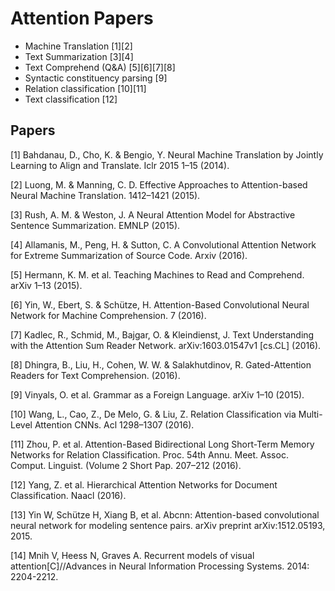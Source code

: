 # Attention Papers

* Machine Translation [1][2]
* Text Summarization [3][4]
* Text Comprehend (Q&A) [5][6][7][8]
* Syntactic constituency parsing [9]
* Relation classification [10][11]
* Text classification [12]

## Papers

[1] Bahdanau, D., Cho, K. & Bengio, Y. Neural Machine Translation by Jointly Learning to Align and Translate. Iclr 2015 1–15 (2014).

[2] Luong, M. & Manning, C. D. Effective Approaches to Attention-based Neural Machine Translation. 1412–1421 (2015).

[3] Rush, A. M. & Weston, J. A Neural Attention Model for Abstractive Sentence Summarization. EMNLP (2015).

[4] Allamanis, M., Peng, H. & Sutton, C. A Convolutional Attention Network for Extreme Summarization of Source Code. Arxiv (2016).

[5] Hermann, K. M. et al. Teaching Machines to Read and Comprehend. arXiv 1–13 (2015).

[6] Yin, W., Ebert, S. & Schütze, H. Attention-Based Convolutional Neural Network for Machine Comprehension. 7 (2016).

[7] Kadlec, R., Schmid, M., Bajgar, O. & Kleindienst, J. Text Understanding with the Attention Sum Reader Network. arXiv:1603.01547v1 [cs.CL] (2016).

[8] Dhingra, B., Liu, H., Cohen, W. W. & Salakhutdinov, R. Gated-Attention Readers for Text Comprehension. (2016).

[9] Vinyals, O. et al. Grammar as a Foreign Language. arXiv 1–10 (2015).

[10]    Wang, L., Cao, Z., De Melo, G. & Liu, Z. Relation Classification via Multi-Level Attention CNNs. Acl 1298–1307 (2016).

[11]    Zhou, P. et al. Attention-Based Bidirectional Long Short-Term Memory Networks for Relation Classification. Proc. 54th Annu. Meet. Assoc. Comput. Linguist. (Volume 2 Short Pap. 207–212 (2016).

[12]    Yang, Z. et al. Hierarchical Attention Networks for Document Classification. Naacl (2016).

[13] Yin W, Schütze H, Xiang B, et al. Abcnn: Attention-based convolutional neural network for modeling sentence pairs. arXiv preprint arXiv:1512.05193, 2015.

[14] Mnih V, Heess N, Graves A. Recurrent models of visual attention[C]//Advances in Neural Information Processing Systems. 2014: 2204-2212.